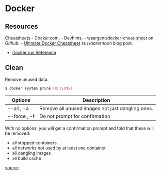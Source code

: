 # Docker

## Resources

Cheatsheets
    - [Docker.com](https://www.docker.com/sites/default/files/d8/2019-09/docker-cheat-sheet.pdf).
    - [Devhints](https://devhints.io/docker).
    - [wsargent/docker-cheat-sheet](https://github.com/wsargent/docker-cheat-sheet) on _Github_.
    - [Ultimate Docker Cheatsheet](https://hackernoon.com/docker-commands-the-ultimate-cheat-sheet-994ac78e2888) as _Hackernoon_ blog post.
- [Docker run Reference](https://docs.docker.com/engine/reference/run/)


## Clean

Remove unused data.

```sh
$ docker system prune [OPTIONS]
```

| Options      | Description                                      |
| ------------ | ------------------------------------------------ |
| --all , -a   | Remove all unused images not just dangling ones. |
| --force , -f | Do not prompt for confirmation                   |


With no options, you will get a confirmation prompt and told that these will be removed:

- all stopped containers
- all networks not used by at least one container
- all dangling images
- all build cache

[source](https://docs.docker.com/engine/reference/commandline/system_prune/)
